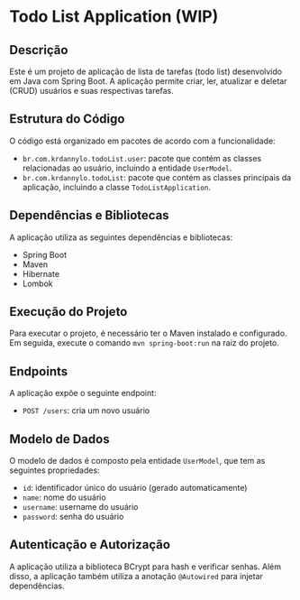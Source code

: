 # Todo List Application (WIP)

## Descrição

Este é um projeto de aplicação de lista de tarefas (todo list) desenvolvido em Java com Spring Boot. A aplicação permite criar, ler, atualizar e deletar (CRUD) usuários e suas respectivas tarefas.

## Estrutura do Código

O código está organizado em pacotes de acordo com a funcionalidade:

* `br.com.krdannylo.todoList.user`: pacote que contém as classes relacionadas ao usuário, incluindo a entidade `UserModel`.
* `br.com.krdannylo.todoList`: pacote que contém as classes principais da aplicação, incluindo a classe `TodoListApplication`.

## Dependências e Bibliotecas

A aplicação utiliza as seguintes dependências e bibliotecas:

* Spring Boot
* Maven
* Hibernate
* Lombok

## Execução do Projeto

Para executar o projeto, é necessário ter o Maven instalado e configurado. Em seguida, execute o comando `mvn spring-boot:run` na raiz do projeto.

## Endpoints

A aplicação expõe o seguinte endpoint:

* `POST /users`: cria um novo usuário

## Modelo de Dados

O modelo de dados é composto pela entidade `UserModel`, que tem as seguintes propriedades:

* `id`: identificador único do usuário (gerado automaticamente)
* `name`: nome do usuário
* `username`: username do usuário
* `password`: senha do usuário

## Autenticação e Autorização

A aplicação utiliza a biblioteca BCrypt para hash e verificar senhas. Além disso, a aplicação também utiliza a anotação `@Autowired` para injetar dependências.
